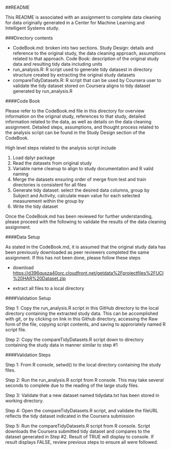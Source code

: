 ##README

This README is associated with an assignment to complete data cleaning for data originally generated in a Center for Machine Learning and Intelligent Systems study.

###Directory contents

+ CodeBook.md: broken into two sections.  Study Design: details and reference to the original study, the data cleaning approach, assumptions related to that approach.  Code Book: description of the original study data and resulting tidy data including units
+ run_analysis.R: R script used to generate tidy datasest in directory structure created by extracting the original study datasets
+ compareTidyDatasets.R: R script that can be used by Coursera user to validate the tidy dataset stored on Coursera aligns to tidy dataset generated by run_analysis.R

####Code Book

Please refer to the CodeBook.md file in this directory for overview information on the original study, references to that study, detailed information related to the data, as well as details on the data cleaning assignment.  Detailed steps, assumptions, and thought process related to the analysis script can be found in the Study Design section of the CodeBook.

High level steps related to the analysis script include

1. Load dplyr package
2. Read the datasets from original study
3. Variable name cleanup to align to study documentation and R valid naming
4. Merge the datasets ensuring order of merge from test and train directories is consistent for all files
5. Generate tidy dataset: select the desired data columns, group by Subject and Activity, calculate mean value for each selected measurement within the group by
6. Write the tidy dataset

Once the CodeBook.md has been reviewed for further understanding, please proceed with the following to validate the results of the data cleaning assignment.

####Data Setup

As stated in the CodeBook.md, it is assumed that the original study data has been previously downloaded as peer reviewers completed the same assignment.  If this has not been done, please follow these steps
  
  * download https://d396qusza40orc.cloudfront.net/getdata%2Fprojectfiles%2FUCI%20HAR%20Dataset.zip
  
  * extract all files to a local directory

####Validation Setup

Step 1: Copy the run_analysis.R script in this GitHub directory to the local directory containing the extracted study data.  This can be accomplished with git, or by clicking on link in this Github directory, accessing the Raw form of the file, copying script contents, and saving to approriately named R script file.

Step 2: Copy the compareTidyDatasets.R script down to directory containing the study data in manner similar to step #1

####Validation Steps

Step 1: From R console, setwd() to the local directory containing the study files.

Step 2: Run the run_analysis.R script from R console.  This may take several seconds to complete due to the reading of the large study files.

Step 3: Validate that a new dataset named tidydata.txt has been stored in working directory.

Step 4: Open the compareTidyDatasets.R script, and validate the fileURL reflects the tidy dataset indicated in the Coursera submission

Step 5: Run the compareTidyDatasets.R script from R console.  Script downloads the Coursera submitted tidy dataset and compares to the dataset generated in Step #2.  Result of TRUE will display to console.  If result displays FALSE, review previous steps to ensure all were followed.
